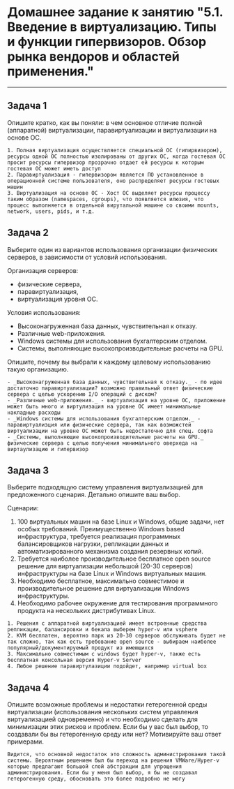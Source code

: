 
# Домашнее задание к занятию "5.1. Введение в виртуализацию. Типы и функции гипервизоров. Обзор рынка вендоров и областей применения."

---

## Задача 1

Опишите кратко, как вы поняли: в чем основное отличие полной (аппаратной) виртуализации, паравиртуализации и виртуализации на основе ОС.

```
1. Полная виртуализация осуществляется специальной ОС (гипирвизором), ресурсы одной ОС полностью изолированы от других ОС, когда гостевая ОС просит ресурсы гипервизор прозрачно отдает ей ресурсы к которым гостевая ОС может иметь доступ
2. Паравиртуализация - гипервизором является ПО установленное в операционной системе пользователя, оно распределяет ресурсы гостевых машин
3. Виртуализация на основе ОС - Хост ОС выделяет ресурсы процессу таким образом (namespaces, cgroups), что появляется илюзия, что процесс выполняется в отдельной вирутальной машине со своими mounts, network, users, pids, и т.д.
```

## Задача 2

Выберите один из вариантов использования организации физических серверов, в зависимости от условий использования.

Организация серверов:
- физические сервера,
- паравиртуализация,
- виртуализация уровня ОС.

Условия использования:
- Высоконагруженная база данных, чувствительная к отказу.
- Различные web-приложения.
- Windows системы для использования бухгалтерским отделом.
- Системы, выполняющие высокопроизводительные расчеты на GPU.

Опишите, почему вы выбрали к каждому целевому использованию такую организацию.

```
- _Высоконагруженная база данных, чувствительная к отказу._ - по идее достаточно паравиртуализации? возможно правильный ответ физические сервера с целью ускорению I/O операций с диском?
- _Различные web-приложения._ - виртуализация на уровне ОС, приложение может быть много и виртулизация на уровне ОС имеет минимальные накладные расходы
- _Windows системы для использования бухгалтерским отделом._ - паравиртуализция или физические сервера, так как возможстей виртуализации на уровне ОС может быть недостаточно для спец. софта
- _Системы, выполняющие высокопроизводительные расчеты на GPU._ физические сервера с целью получения минимального оверхеда на виртаулизацию и гипервизор
```

## Задача 3

Выберите подходящую систему управления виртуализацией для предложенного сценария. Детально опишите ваш выбор.

Сценарии:

1. 100 виртуальных машин на базе Linux и Windows, общие задачи, нет особых требований. Преимущественно Windows based инфраструктура, требуется реализация программных балансировщиков нагрузки, репликации данных и автоматизированного механизма создания резервных копий.
2. Требуется наиболее производительное бесплатное open source решение для виртуализации небольшой (20-30 серверов) инфраструктуры на базе Linux и Windows виртуальных машин.
3. Необходимо бесплатное, максимально совместимое и производительное решение для виртуализации Windows инфраструктуры.
4. Необходимо рабочее окружение для тестирования программного продукта на нескольких дистрибутивах Linux.

```
1. Решения с аппаратной виртуализацией имеет встроенные средства репликации, балансировки и бекапа выберем hyper-v или vsphere
2. KVM бесплатен, вероятно парк из 20-30 серверов обслуживать будет не так сложно, так как есть требование open source - выбираем наиболее популярный/документируемый продукт из имеющихся
3. Максимально совместимым с windows будет hyper-v, также есть бесплатная консольная версия Hyper-v Server
4. Любое решение паравиртулазиции подойдет, например virtual box
```
## Задача 4

Опишите возможные проблемы и недостатки гетерогенной среды виртуализации (использования нескольких систем управления виртуализацией одновременно) и что необходимо сделать для минимизации этих рисков и проблем. Если бы у вас был выбор, то создавали бы вы гетерогенную среду или нет? Мотивируйте ваш ответ примерами.

```
Видится, что основной недостаток это сложность администрирования такой системы. Вероятным решением был бы переход на решения VMWare/Hyper-v которые предлагают большой слой абстракции для упрощения администрирования. Если бы у меня был выбор, я бы не создавал гетерогенную среду, обосновать это более подробно не могу
```